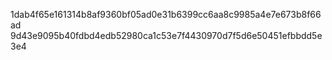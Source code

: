 1dab4f65e161314b8af9360bf05ad0e31b6399cc6aa8c9985a4e7e673b8f66ad
9d43e9095b40fdbd4edb52980ca1c53e7f4430970d7f5d6e50451efbbdd5e3e4

